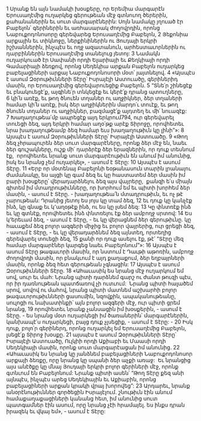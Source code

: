 1 Սրանք են այն նամակի խօսքերը, որ Երեմիա մարգարէն Երուսաղէմից ուղարկեց գերութեան մէջ գտնուող ծերերին, քահանաներին եւ սուտ մարգարէներին: Սոյն նամակը յղուած էր Բաբելոն՝ գերիներին եւ առհասարակ ժողովրդին, որոնց Նաբուքոդոնոսորը գերեվարեց Երուսաղէմից Բաբելոն, 2 Յեքոնիա արքային եւ տիկնոջը, ներքինիներին ու Յուդայի երկրի իշխաններին, ինչպէս եւ ողջ ազատանուն, արհեստաւորներին ու դարբիններին Երուսաղէմից տանելուց յետոյ: 3 Նամակն ուղարկուած էր Սափանի որդի Ելարիայի եւ Քեղկիայի որդի Գամարիայի ձեռքով, որոնց Սեդեկիա արքան Բաբելոն ուղարկեց բաբելացիների արքայ Նաբուքոդոնոսորի մօտ՝ յայտնելով.
4 «Այսպէս է ասում Զօրութիւնների Տէրը՝ Իսրայէլի Աստուածը, գերիներիդ մասին, որ Երուսաղէմից գերեվարուեցիք Բաբելոն.
5 “Տնե՛ր շինեցէք եւ բնակուեցէ՛ք, այգինե՛ր տնկեցէք եւ կերէ՛ք դրանց պտուղները, 6 կի՛ն առէք, եւ թող ծնուեն տղաներ ու աղջիկներ, ձեր տղաների համար կի՛ն առէք, իսկ ձեր աղջիկներին մարդո՛ւ տուէք, եւ թող ծնուեն տղաներ ու աղջիկներ, բազմացէ՛ք այդտեղ եւ մի՛ նուազէք: 7 Խաղաղութեա՛մբ ապրեցէք այդ երկրում794, ուր գերեվարել տուեցի ձեզ, այդ երկրի համար աղօ՛թք արէք Տիրոջը, որովհետեւ նրա խաղաղութեամբ ձեզ համար եւս խաղաղութիւն կը լինի”»:
8 Այսպէս է ասում Զօրութիւնների Տէրը՝ Իսրայէլի Աստուածը.
9 «Թող ձեզ չհրապուրեն ձեր սուտ մարգարէները, որոնք ձեր մէջ են, նաեւ ձեր գուշակները, ուշք մի՛ դարձրէք ձեր երազներին, որ դուք տեսնում էք,  որովհետեւ նրանք սուտ մարգարէութիւն են անում իմ անունից, իսկ ես նրանց չեմ ուղարկել», - ասում է Տէրը:
10 Այսպէս է ասում Տէրը.
11 «Երբ որ մօտենայ Բաբելոնի եօթանասուն տարին լրանալու ժամանակը, ես այցի կը գամ ձեզ եւ կը հաստատեմ ձեր մասին իմ բարի խօսքերը՝ վերադարձնելու ձեզ այս վայրերը,  քանզի ե՛ս միայն գիտեմ իմ մտադրութիւնները, որ խորհում եմ եւ պիտի խորհեմ ձեր մասին, - ասում է Տէրը. - խաղաղութեա՛ն մտադրութիւն, եւ ոչ թէ չարութեան: Դրանից յետոյ ես յոյս կը տամ ձեզ, 12 եւ դուք կը կանչէք ինձ, կը գնաք եւ կ՚աղօթէք ինձ, ու ես կը լսեմ ձեզ: 13 Կը փնտռէք ինձ եւ կը գտնէք, որովհետեւ ինձ փնտռելու էք ձեր ամբողջ սրտով: 14 Ես կ՚երեւամ ձեզ, - ասում է Տէրը, - եւ կը վերացնեմ ձեր գերութիւնը. կը հաւաքեմ ձեզ բոլոր ազգերի միջից եւ բոլոր վայրերից, ուր ցրեցի ձեզ, - ասում է Տէրը, - եւ կը վերադարձնեմ ձեզ այնտեղ, որտեղից գերեվարել տուեցի ձեզ, 15 քանի որ դուք ասելու էք, թէ՝ “Տէրը մեզ համար մարգարէներ կարգեց նաեւ Բաբելոնում”»:
16 Այսպէս է ասում Տէրը թագաւորի մասին, որ նստում է Դաւթի աթոռին, ամբողջ ժողովրդի մասին, որ բնակւում է այդ քաղաքում, ձեր եղբայրների մասին, որոնք ձեզ հետ գերութեան չգնացին:
17 Այսպէս է ասում Զօրութիւնների Տէրը.
18 «Ահաւասիկ ես նրանց մէջ ուղարկում եմ սով, սուր եւ մահ: Նրանց պիտի դարձնեմ գարշ ու ժանտ թուզի պէս, որ իր դառնութեան պատճառով չի ուտւում:  Նրանց պիտի հալածեմ սրով, սովով ու մահով, նրանց պիտի մատնեմ աշխարհի բոլոր թագաւորութիւնների ցասումին, նզովքին, ապականութեանը, սուլոցի ու նախատինքի՝ այն բոլոր ազգերի մէջ, ուր պիտի ցրեմ նրանց, 19 որովհետեւ նրանք չանսացին իմ խօսքերին, - ասում է Տէրը. - ես նրանց մօտ ուղարկեցի իմ ծառաներին՝ մարգարէներին, կանխապէ՛ս ուղարկեցի, բայց դուք չլսեցիք, - ասում է Տէրը: -
20 Իսկ դուք, բոլո՛ր գերիներդ, որոնց ուղարկել եմ Երուսաղէմից Բաբելոն, լսեցէ՛ք Տիրոջ խօսքը. 21 այսպէս է ասում Զօրութիւնների Տէրը՝ Իսրայէլի Աստուածը, Ուլկիի որդի Աքիաբի եւ Մաասի որդի Սեդեկիայի մասին, որոնք սուտ մարգարէացան իմ անունից.
22 «Ահաւասիկ ես նրանց կը յանձնեմ բաբելացիների Նաբուքոդոնոսոր արքայի ձեռքը, որը նրանց կը սպանի ձեր աչքի առաջ:  Եւ նրանցից այս անէծքը կը մնայ Յուդայի երկրի բոլոր գերիների մէջ, որոնք գտնւում են Բաբելոնում: Նրանք պիտի ասեն՝ “Թող Տէրը քեզ անի այնպէս, ինչպէս արեց Սեդեկիային եւ Աքիաբին, որոնց բաբելացիների արքան կրակի վրայ խորովեց”: 23 Արդարեւ, նրանք անօրէնութիւններ գործեցին Իսրայէլում. շնութիւն էին անում համաքաղաքացիների կանանց հետ, իմ անունից սուտ պատգամներ էին ասում, որը նրանց չէի հրամայել. ես ինքս դրան իրազեկ եւ վկայ եմ», - ասում է Տէրը:
